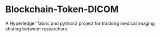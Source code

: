 # Blockchain-Token-DICOM
A Hyperledger fabric and python3 project for tracking medical imaging sharing between researchers
